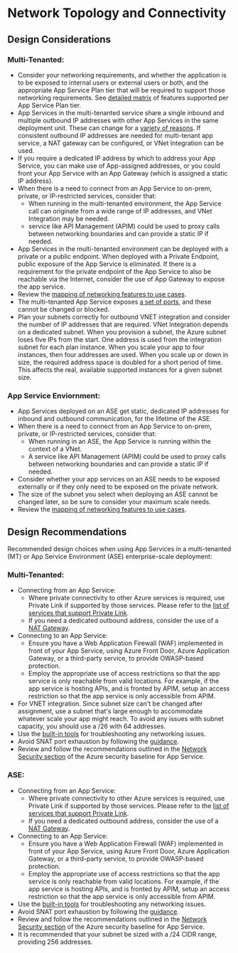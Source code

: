 # Network Topology and Connectivity
## Design Considerations
### Multi-Tenanted:
- Consider your networking requirements, and whether the application is to be exposed to internal users or external users or both, and the appropriate App Service Plan tier that will be required to support those networking requirements.  See [detailed matrix](https://docs.microsoft.com/en-us/azure/azure-resource-manager/management/azure-subscription-service-limits#app-service-limits) of features supported per App Service Plan tier.
- App Services in the multi-tenanted service share a single inbound and multiple outbound IP addresses with other App Services in the same deployment unit.  These can change for a [variety of reasons](https://docs.microsoft.com/en-us/azure/app-service/overview-inbound-outbound-ips#how-ip-addresses-work-in-app-service). If consistent outbound IP addresses are needed for multi-tenant app service, a NAT gateway can be configured, or VNet  Integration can be used.
- If you require a dedicated IP address by which to address your App Service, you can make use of App-assigned addresses, or you could front your App Service with an App Gateway (which is assigned a static IP address).
- When there is a need to connect from an App Service to on-prem, private, or IP-restricted services, consider that:
    - When running in the multi-tenanted environment, the App Service call can originate from a wide range of IP addresses, and VNet Integration may be needed.
    -  service like API Management (APIM) could be used to proxy calls between networking boundaries and can provide a static IP if needed.
- App Services in the multi-tenanted environment can be deployed with a private or a public endpoint.  When deployed with a Private Endpoint, public exposure of the App Service is eliminated.  If there is a requirement for the private endpoint of the App Service to also be reachable via the Internet, consider the use of App Gateway to expose the app service. 
- Review the [mapping of networking features to use cases](https://docs.microsoft.com/en-us/azure/app-service/networking-features#use-cases-and-features). 
 - The multi-tenanted App Service exposes [a set of ports](https://docs.microsoft.com/en-us/azure/app-service/networking-features#app-service-ports), and these cannot be changed or blocked.
- Plan your subnets correctly for outbound VNET integration and consider the number of IP addresses that are required. VNet Integration depends on a dedicated subnet. When you provision a subnet, the Azure subnet loses five IPs from the start. One address is used from the integration subnet for each plan instance. When you scale your app to four instances, then four addresses are used. When you scale up or down in size, the required address space is doubled for a short period of time. This affects the real, available supported instances for a given subnet size.
 
### App Service Enviornment:
- App Services deployed on an ASE get static, dedicated IP addresses for inbound and outbound communication, for the lifetime of the ASE.
- When there is a need to connect from an App Service to on-prem, private, or IP-restricted services, consider that:
    - When running in an ASE, the App Service is running within the context of a VNet.
    - A service like API Management (APIM) could be used to proxy calls between networking boundaries and can provide a static IP if needed.
- Consider whether your app services on an ASE needs to be exposed externally or if they only need to be exposed on the private network.
- The size of the subnet you select when deploying an ASE cannot be changed later, so be sure to consider your maximum scale needs.
- Review the [mapping of networking features to use cases](https://docs.microsoft.com/en-us/azure/app-service/networking-features#use-cases-and-features). 

## Design Recommendations
Recommended design choices when using App Services in a multi-tenanted (MT) or App Service Environment (ASE) enterprise-scale deployment:
### Multi-Tenanted:
- Connecting from an App Service:
    - Where private connectivity to other Azure services is required, use Private Link if supported by those services.  Please refer to the [list of services that support Private Link](https://docs.microsoft.com/en-us/azure/private-link/availability).
    - If you need a dedicated outbound address, consider the use of a [NAT Gateway](https://docs.microsoft.com/en-us/azure/azure-functions/functions-how-to-use-nat-gateway).
- Connecting to an App Service:
    - Ensure you have a Web Application Firewall (WAF) implemented in front of your App Service, using Azure Front Door, Azure Application Gateway, or a third-party service, to provide OWASP-based protection.
    - Employ the appropriate use of access restrictions so that the app service is only reachable from valid locations. For example, if the app service is hosting APIs, and is fronted by APIM, setup an access restriction so that the app service is only accessible from APIM.
- For VNET integration. Since subnet size can't be changed after assignment, use a subnet that's large enough to accommodate whatever scale your app might reach. To avoid any issues with subnet capacity, you should use a /26 with 64 addresses.
- Use the [built-in tools](https://azure.github.io/AppService/2021/04/13/Network-&-Connectivity-Troubleshooting-Tool.html) for troubleshooting any networking issues.
- Avoid SNAT port exhaustion by following the [guidance](https://docs.microsoft.com/en-us/azure/app-service/troubleshoot-intermittent-outbound-connection-errors). 
- Review and follow the recommendations outlined in the [Network Security section](https://docs.microsoft.com/en-us/security/benchmark/azure/baselines/app-service-security-baseline?toc=/azure/app-service/toc.json#network-security) of the Azure security baseline for App Service.
### ASE:
- Connecting from an App Service:
    - Where private connectivity to other Azure services is required, use Private Link if supported by those services.  Please refer to the [list of services that support Private Link](https://docs.microsoft.com/en-us/azure/private-link/availability).
    - If you need a dedicated outbound address, consider the use of a [NAT Gateway](https://docs.microsoft.com/en-us/azure/azure-functions/functions-how-to-use-nat-gateway).
- Connecting to an App Service:
    - Ensure you have a Web Application Firewall (WAF) implemented in front of your App Service, using Azure Front Door, Azure Application Gateway, or a third-party service, to provide OWASP-based protection.
    - Employ the appropriate use of access restrictions so that the app service is only reachable from valid locations. For example, if the app service is hosting APIs, and is fronted by APIM, setup an access restriction so that the app service is only accessible from APIM.
- Use the [built-in tools](https://azure.github.io/AppService/2021/04/13/Network-&-Connectivity-Troubleshooting-Tool.html) for troubleshooting any networking issues.
- Avoid SNAT port exhaustion by following the [guidance](https://docs.microsoft.com/en-us/azure/app-service/troubleshoot-intermittent-outbound-connection-errors). 
- Review and follow the recommendations outlined in the [Network Security section](https://docs.microsoft.com/en-us/security/benchmark/azure/baselines/app-service-security-baseline?toc=/azure/app-service/toc.json#network-security) of the Azure security baseline for App Service.
- It is recommended that your subnet be sized with a /24 CIDR range, providing 256 addresses.
